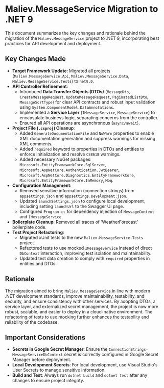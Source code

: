 # Maliev.MessageService Migration to .NET 9

This document summarizes the key changes and rationale behind the migration of the `Maliev.MessageService` project to .NET 9, incorporating best practices for API development and deployment.

## Key Changes Made

*   **Target Framework Update**: Migrated all projects (`Maliev.MessageService.Api`, `Maliev.MessageService.Data`, `Maliev.MessageService.Tests`) to `net9.0`.
*   **API Controller Refinement**:
    *   Introduced **Data Transfer Objects (DTOs)** (`MessageDto`, `CreateMessageRequest`, `UpdateMessageRequest`, `PaginatedListDto`, `MessageSortType`) for clear API contracts and robust input validation using `System.ComponentModel.DataAnnotations`.
    *   Implemented a **Service Layer** (`IMessageService`, `MessageService`) to encapsulate business logic, separating concerns from the controller.
    *   Ensured all API operations are asynchronous (`async/await`).
*   **Project File (`.csproj`) Cleanup**:
    *   Added `GenerateDocumentationFile` and `NoWarn` properties to enable XML documentation generation and suppress warnings for missing XML comments.
    *   Added `required` keyword to properties in DTOs and entities to enforce initialization and resolve `CS8618` warnings.
    *   Added necessary NuGet packages: `Microsoft.EntityFrameworkCore.SqlServer`, `Microsoft.AspNetCore.Authentication.JwtBearer`, `Microsoft.AspNetCore.Diagnostics.EntityFrameworkCore`, `Microsoft.EntityFrameworkCore.InMemory`, `Moq`.
*   **Configuration Management**:
    *   Removed sensitive information (connection strings) from `appsettings.json` and `appsettings.Development.json`.
    *   Updated `launchSettings.json` to configure local development, including setting `launchUrl` to the Swagger UI page.
    *   Configured `Program.cs` for dependency injection of `MessageContext` and `IMessageService`.
*   **Boilerplate Cleanup**: Removed all traces of 'WeatherForecast' boilerplate code.
*   **Test Project Refactoring**:
    *   Migrated xUnit tests to the new `Maliev.MessageService.Tests` project.
    *   Refactored tests to use mocked `IMessageService` instead of direct `DbContext` interaction, improving test isolation and maintainability.
    *   Updated test data creation to comply with `required` properties in entities and DTOs.

## Rationale

The migration aimed to bring `Maliev.MessageService` in line with modern .NET development standards, improve maintainability, testability, and security, and ensure consistency with other services. By adopting DTOs, a service layer, and externalized secret management, the project is now more robust, scalable, and easier to deploy in a cloud-native environment. The refactoring of tests to use mocking further enhances the testability and reliability of the codebase.

## Important Considerations

*   **Secrets in Google Secret Manager**: Ensure the `ConnectionStrings-MessageServiceDbContext` secret is correctly configured in Google Secret Manager before deployment.
*   **Local Development Secrets**: For local development, use Visual Studio's User Secrets to manage sensitive information.
*   **Build and Test**: Always run `dotnet build` and `dotnet test` after any changes to ensure project integrity.
